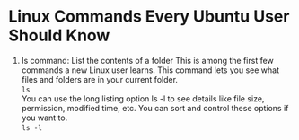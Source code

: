 # Linux Commands Every Ubuntu User Should Know
1. ls command: List the contents of a folder
This is among the first few commands a new Linux user learns. This command lets you see what files and folders are in your current folder.   
`ls`    
You can use the long listing option ls -l to see details like file size, permission, modified time, etc. You can sort and control these options if you want to.    
`ls -l`
